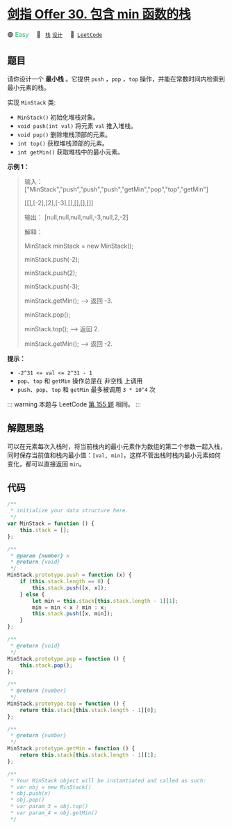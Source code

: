 # [剑指 Offer 30. 包含 min 函数的栈](https://leetcode.cn/problems/bao-han-minhan-shu-de-zhan-lcof)

🟢 <font color=#15bd66>Easy</font>&emsp; 🔖&ensp; [`栈`](/tag/stack.md) [`设计`](/tag/design.md)&emsp; 🔗&ensp;[`LeetCode`](https://leetcode.cn/problems/bao-han-minhan-shu-de-zhan-lcof)

## 题目

请你设计一个 **最小栈** 。它提供 `push` ，`pop` ，`top` 操作，并能在常数时间内检索到最小元素的栈。

实现 `MinStack` 类:

- `MinStack()` 初始化堆栈对象。
- `void push(int val)` 将元素 `val` 推入堆栈。
- `void pop()` 删除堆栈顶部的元素。
- `int top()` 获取堆栈顶部的元素。
- `int getMin()` 获取堆栈中的最小元素。

**示例 1：**

> 输入：
> ["MinStack","push","push","push","getMin","pop","top","getMin"]
>
> [[],[-2],[2],[-3],[],[],[],[]]
>
> 输出：
> [null,null,null,null,-3,null,2,-2]
>
> 解释：
>
> MinStack minStack = new MinStack();
>
> minStack.push(-2);
>
> minStack.push(2);
>
> minStack.push(-3);
>
> minStack.getMin(); --> 返回 -3.
>
> minStack.pop();
>
> minStack.top(); --> 返回 2.
>
> minStack.getMin(); --> 返回 -2.

**提示：**

- `-2^31 <= val <= 2^31 - 1`
- `pop`、`top` 和 `getMin` 操作总是在 非空栈 上调用
- `push`、`pop`、`top` 和 `getMin` 最多被调用 `3 * 10^4` 次

::: warning
本题与 LeetCode [第 155 题](./0155.md) 相同。
:::

## 解题思路

可以在元素每次入栈时，将当前栈内的最小元素作为数组的第二个参数一起入栈，同时保存当前值和栈内最小值：`[val, min]`，这样不管出栈时栈内最小元素如何变化，都可以直接返回 `min`。

## 代码

```javascript
/**
 * initialize your data structure here.
 */
var MinStack = function () {
	this.stack = [];
};

/**
 * @param {number} x
 * @return {void}
 */
MinStack.prototype.push = function (x) {
	if (this.stack.length == 0) {
		this.stack.push([x, x]);
	} else {
		let min = this.stack[this.stack.length - 1][1];
		min = min < x ? min : x;
		this.stack.push([x, min]);
	}
};

/**
 * @return {void}
 */
MinStack.prototype.pop = function () {
	this.stack.pop();
};

/**
 * @return {number}
 */
MinStack.prototype.top = function () {
	return this.stack[this.stack.length - 1][0];
};

/**
 * @return {number}
 */
MinStack.prototype.getMin = function () {
	return this.stack[this.stack.length - 1][1];
};

/**
 * Your MinStack object will be instantiated and called as such:
 * var obj = new MinStack()
 * obj.push(x)
 * obj.pop()
 * var param_3 = obj.top()
 * var param_4 = obj.getMin()
 */
```
